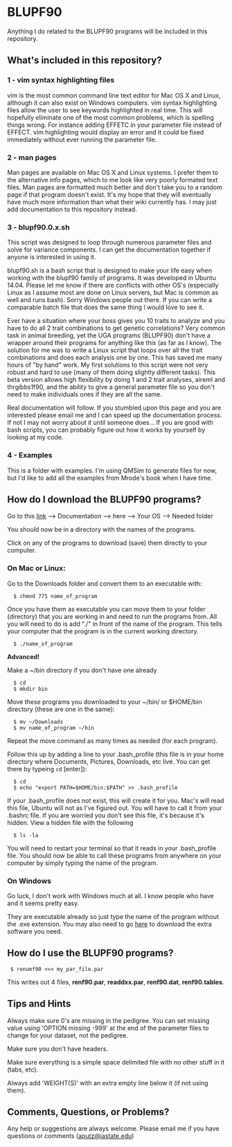 # BLUPF90

Anything I do related to the BLUPF90 programs will be included in this repository. 

## What's included in this repository?

### 1 - vim syntax highlighting files

vim is the most common command line text editor for Mac OS X and Linux, although it can also exist on Windows computers. vim syntax highlighting files allow the user to see keywords highlighted in real time. This will hopefully eliminate one of the most common problems, which is spelling things wrong. For instance adding EFFETC in your parameter file instead of EFFECT. vim highlighting would display an error and it could be fixed immediately without ever running the parameter file. 

### 2 - man pages

Man pages are available on Mac OS X and Linux systems. I prefer them to the alternative info pages, which to me look like very poorly formated text files. Man pages are formatted much better and don't take you to a random page if that program doesn't exist. It's my hope that they will eventually have much more information than what their wiki currently has. I may just add documentation to this repository instead. 

### 3 - blupf90.0.x.sh

This script was designed to loop through numerous parameter files and solve for variance components. I can get the documentation together if anyone is interested in using it. 

blupf90.sh is a bash script that is designed to make your life easy
when working with the blupf90 family of programs. It was 
developed in Ubuntu 14.04. Please let me know if there are
conflicts with other OS's (especially Linux as I assume most
are done on Linux servers, but Mac is common as well and
runs bash). Sorry Windows people out there. 
If you can write a comparable batch file that does the 
same thing I would love to see it. 

Ever have a situation where your boss gives you 10 traits to analyze
and you have to do all 2 trait combinations to get 
genetic correlations? Very common task in animal breeding,
yet the UGA programs (BLUPF90) don't have a wrapper around
their programs for anything like this (as far as I know).
The solution for me was to write a Linux script that loops
over all the trait combinations and does each analysis
one by one. This has saved me many hours of "by hand" work. 
My first solutions to this script were not very robust
and hard to use (many of them doing slightly different
tasks). This beta version allows high flexibility by
doing 1 and 2 trait analyses, aireml and thrgibbs1f90, 
and the ability to give a general parameter file so you
don't need to make individuals ones if they are all the 
same. 

Real documentation will follow. If you stumbled upon this
page and you are interested please email me and I can 
speed up the documentation process. If not I may not 
worry about it until someone does... If you are
good with bash scripts, you can probably figure out how 
it works by yourself by looking at my code.

### 4 - Examples

This is a folder with examples. I'm using QMSim to generate files for now, but I'd like to add all the examples from Mrode's book when I have time. 

## How do I download the BLUPF90 programs?

Go to this [link](http://nce.ads.uga.edu/wiki/doku.php?id=start) --> Documentation --> here --> Your OS --> Needed folder

You should now be in a directory with the names of the programs. 

Click on any of the programs to download (save) them directly to your computer. 

### On Mac or Linux:

Go to the Downloads folder and convert them to an executable with:
```
  $ chmod 775 name_of_program
```

Once you have them as executable you can move them to your folder (directory) that you are working in and need to run the programs from. All you will need to do is add "./" in front of the name of the program. This tells your computer that the program is in the current working directory. 
```
  $ ./name_of_program
```

**Advanced!**

Make a ~/bin directory if you don't have one already
```
  $ cd
  $ mkdir bin
```

Move these programs you downloaded to your ~/bin/ or $HOME/bin directory (these are one in the same):
```
  $ mv ~/Downloads
  $ mv name_of_program ~/bin
```
Repeat the move command as many times as needed (for each program). 

Follow this up by adding a line to your .bash_profile (this file is in your home directory where Documents, Pictures, Downloads, etc live. You can get there by typeing `cd` [enter]):
```
  $ cd
  $ echo "export PATH=$HOME/bin:$PATH" >> .bash_profile
```
If your .bash_profile does not exist, this will create it for you. Mac's will read this file, Ubuntu will not as I've figured out. You will have to call it from your .bashrc file. If you are worried you don't see this file, it's because it's hidden. View a hidden file with the following
```
  $ ls -la
```
You will need to restart your terminal so that it reads in your .bash_profile file. You should now be able to call these programs from anywhere on your computer by simply typing the name of the program. 

### On Windows

Go luck, I don't work with Windows much at all. I know people who have and it seems pretty easy. 

They are executable already so just type the name of the program without the .exe extension. You may also need to go [here](http://nce.ads.uga.edu/wiki/doku.php?id=faq.windows) to download the extra software you need. 

## How do I use the BLUPF90 programs?

```
 $ renumf90 <<< my_par_file.par
```

This writes out 4 files, **renf90.par**, **readdxx.par**, **renf90.dat**, **renf90.tables**. 

## Tips and Hints

Always make sure 0's are missing in the pedigree. You can set missing value using 'OPTION missing -999' at the end of the parameter files to change for your dataset, not the pedigree.

Make sure you don't have headers.

Make sure everything is a simple space delimited file with no other stuff in it (tabs, etc).

Always add 'WEIGHT(S)' with an extra empty line below it (if not using them). 

## Comments, Questions, or Problems?

Any help or suggestions are always welcome. Please email me if you have questions or comments (aputz@iastate.edu)

